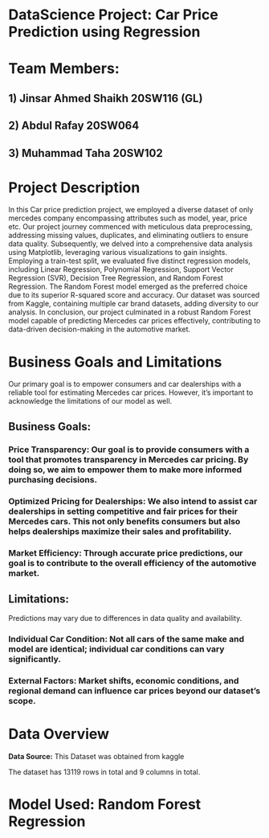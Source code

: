 # DataScience Project: Car Price Prediction using Regression
# Team Members: 
## 1) Jinsar Ahmed Shaikh 20SW116 (GL)
## 2) Abdul Rafay         20SW064
## 3) Muhammad Taha       20SW102

# Project Description
In this Car price prediction project, we employed a diverse dataset of only mercedes company encompassing attributes such as model, year, price etc. Our project journey commenced with meticulous data preprocessing, addressing missing values, duplicates, and eliminating outliers to ensure data quality. Subsequently, we delved into a comprehensive data analysis using Matplotlib, leveraging various visualizations to gain insights. Employing a train-test split, we evaluated five distinct regression models, including Linear Regression, Polynomial Regression, Support Vector Regression (SVR), Decision Tree Regression, and Random Forest Regression. The Random Forest model emerged as the preferred choice due to its superior R-squared score and accuracy. Our dataset was sourced from Kaggle, containing multiple car brand datasets, adding diversity to our analysis. In conclusion, our project culminated in a robust Random Forest model capable of predicting Mercedes car prices effectively, contributing to data-driven decision-making in the automotive market.

# Business Goals and Limitations
Our primary goal is to empower consumers and car dealerships with a reliable tool for estimating Mercedes car prices. However, it’s important to acknowledge the limitations of our model as well.

## Business Goals:
### **Price Transparency**: Our goal is to provide consumers with a tool that promotes transparency in Mercedes car pricing. By doing so, we aim to empower them to make more informed purchasing decisions.
### **Optimized Pricing for Dealerships:** We also intend to assist car dealerships in setting competitive and fair prices for their Mercedes cars. This not only benefits consumers but also helps dealerships maximize their sales and profitability.
### **Market Efficiency:** Through accurate price predictions, our goal is to contribute to the overall efficiency of the automotive market.

## Limitations:
Predictions may vary due to differences in data quality and availability.

### **Individual Car Condition:** Not all cars of the same make and model are identical; individual car conditions can vary significantly.
### **External Factors:** Market shifts, economic conditions, and regional demand can influence car prices beyond our dataset’s scope.


# Data Overview
**Data Source:** This Dataset was obtained from kaggle

The dataset has 13119 rows in total and 9 columns in total.

# Model Used: Random Forest Regression



